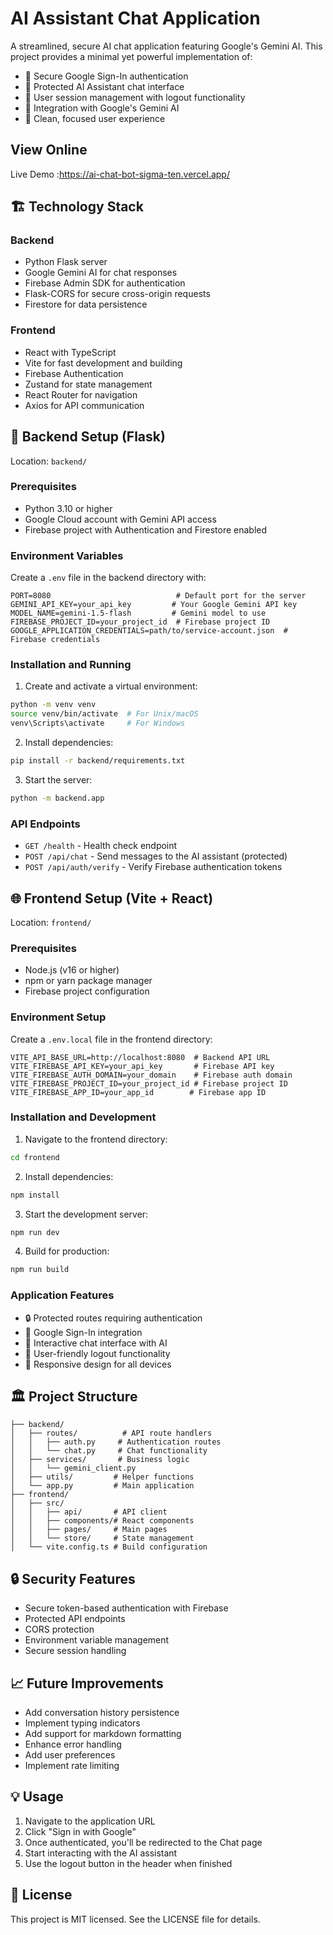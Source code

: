 # AI Assistant Chat Application

A streamlined, secure AI chat application featuring Google's Gemini AI. This project provides a minimal yet powerful implementation of:

- 🔐 Secure Google Sign-In authentication
- 💬 Protected AI Assistant chat interface
- 🚪 User session management with logout functionality
- 🤖 Integration with Google's Gemini AI
- 🎯 Clean, focused user experience

## View Online
Live Demo :https://ai-chat-bot-sigma-ten.vercel.app/

## 🏗️ Technology Stack

### Backend

- Python Flask server
- Google Gemini AI for chat responses
- Firebase Admin SDK for authentication
- Flask-CORS for secure cross-origin requests
- Firestore for data persistence

### Frontend

- React with TypeScript
- Vite for fast development and building
- Firebase Authentication
- Zustand for state management
- React Router for navigation
- Axios for API communication

## 🚀 Backend Setup (Flask)

Location: `backend/`

### Prerequisites

- Python 3.10 or higher
- Google Cloud account with Gemini API access
- Firebase project with Authentication and Firestore enabled

### Environment Variables

Create a `.env` file in the backend directory with:

```env
PORT=8080                            # Default port for the server
GEMINI_API_KEY=your_api_key         # Your Google Gemini API key
MODEL_NAME=gemini-1.5-flash         # Gemini model to use
FIREBASE_PROJECT_ID=your_project_id  # Firebase project ID
GOOGLE_APPLICATION_CREDENTIALS=path/to/service-account.json  # Firebase credentials
```

### Installation and Running

1. Create and activate a virtual environment:

```bash
python -m venv venv
source venv/bin/activate  # For Unix/macOS
venv\Scripts\activate     # For Windows
```

2. Install dependencies:

```bash
pip install -r backend/requirements.txt
```

3. Start the server:

```bash
python -m backend.app
```

### API Endpoints

- `GET /health` - Health check endpoint
- `POST /api/chat` - Send messages to the AI assistant (protected)
- `POST /api/auth/verify` - Verify Firebase authentication tokens

## 🌐 Frontend Setup (Vite + React)

Location: `frontend/`

### Prerequisites

- Node.js (v16 or higher)
- npm or yarn package manager
- Firebase project configuration

### Environment Setup

Create a `.env.local` file in the frontend directory:

```env
VITE_API_BASE_URL=http://localhost:8080  # Backend API URL
VITE_FIREBASE_API_KEY=your_api_key       # Firebase API key
VITE_FIREBASE_AUTH_DOMAIN=your_domain    # Firebase auth domain
VITE_FIREBASE_PROJECT_ID=your_project_id # Firebase project ID
VITE_FIREBASE_APP_ID=your_app_id        # Firebase app ID
```

### Installation and Development

1. Navigate to the frontend directory:

```bash
cd frontend
```

2. Install dependencies:

```bash
npm install
```

3. Start the development server:

```bash
npm run dev
```

4. Build for production:

```bash
npm run build
```

### Application Features

- 🔒 Protected routes requiring authentication
- 🔑 Google Sign-In integration
- 💬 Interactive chat interface with AI
- 🚪 User-friendly logout functionality
- 📱 Responsive design for all devices

## 🏛️ Project Structure

```
├── backend/
│   ├── routes/          # API route handlers
│   │   ├── auth.py     # Authentication routes
│   │   └── chat.py     # Chat functionality
│   ├── services/       # Business logic
│   │   └── gemini_client.py
│   ├── utils/         # Helper functions
│   └── app.py         # Main application
├── frontend/
│   ├── src/
│   │   ├── api/       # API client
│   │   ├── components/# React components
│   │   ├── pages/     # Main pages
│   │   └── store/     # State management
│   └── vite.config.ts # Build configuration
```

## 🔒 Security Features

- Secure token-based authentication with Firebase
- Protected API endpoints
- CORS protection
- Environment variable management
- Secure session handling

## 📈 Future Improvements

- Add conversation history persistence
- Implement typing indicators
- Add support for markdown formatting
- Enhance error handling
- Add user preferences
- Implement rate limiting

## 💡 Usage

1. Navigate to the application URL
2. Click "Sign in with Google"
3. Once authenticated, you'll be redirected to the Chat page
4. Start interacting with the AI assistant
5. Use the logout button in the header when finished

## 📄 License

This project is MIT licensed. See the LICENSE file for details.

